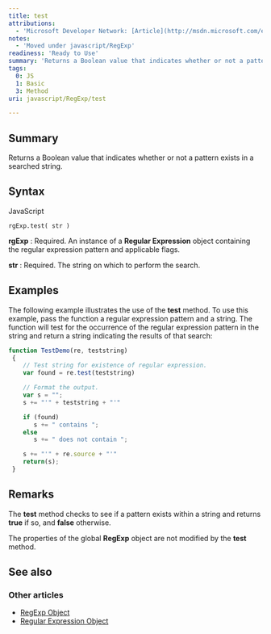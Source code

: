 ```yaml
---
title: test
attributions:
  - 'Microsoft Developer Network: [Article](http://msdn.microsoft.com/en-us/library/ie/a55e5s6b(v=vs.94).aspx)'
notes:
  - 'Moved under javascript/RegExp'
readiness: 'Ready to Use'
summary: 'Returns a Boolean value that indicates whether or not a pattern exists in a searched string.'
tags:
  0: JS
  1: Basic
  3: Method
uri: javascript/RegExp/test

---
```

## Summary

Returns a Boolean value that indicates whether or not a pattern exists in a searched string.

## Syntax

<span class="language">JavaScript</span>

    rgExp.test( str )

**rgExp**
:   Required. An instance of a **Regular Expression** object containing the regular expression pattern and applicable flags.

**str**
:   Required. The string on which to perform the search.

## Examples

The following example illustrates the use of the **test** method. To use this example, pass the function a regular expression pattern and a string. The function will test for the occurrence of the regular expression pattern in the string and return a string indicating the results of that search:

``` js
function TestDemo(re, teststring)
 {
    // Test string for existence of regular expression.
    var found = re.test(teststring)

    // Format the output.
    var s = "";
    s += "'" + teststring + "'"

    if (found)
       s += " contains ";
    else
       s += " does not contain ";

    s += "'" + re.source + "'"
    return(s);
 }
```

## Remarks

The **test** method checks to see if a pattern exists within a string and returns **true** if so, and **false** otherwise.

The properties of the global **RegExp** object are not modified by the **test** method.

## See also

### Other articles

-   [RegExp Object](/javascript/RegExp)
-   [Regular Expression Object](/javascript/regular_expression)

